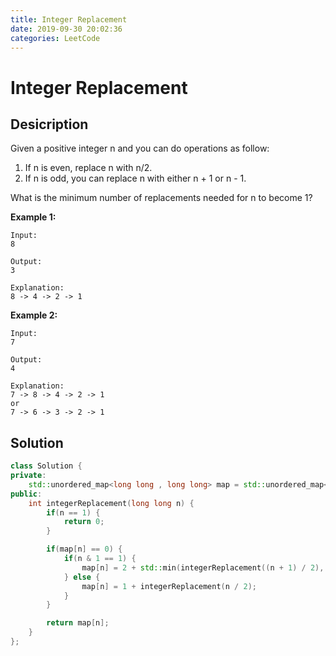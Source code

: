 ```yaml
---
title: Integer Replacement
date: 2019-09-30 20:02:36
categories: LeetCode
---
```

# Integer Replacement

<!--more-->

## Desicription

Given a positive integer n and you can do operations as follow:

1.  If n is even, replace n with n/2.
2. If n is odd, you can replace n with either n + 1 or n - 1.
   
What is the minimum number of replacements needed for n to become 1?

**Example 1:**

```
Input:
8

Output:
3

Explanation:
8 -> 4 -> 2 -> 1
```

**Example 2:**

```
Input:
7

Output:
4

Explanation:
7 -> 8 -> 4 -> 2 -> 1
or
7 -> 6 -> 3 -> 2 -> 1
```

## Solution

```cpp
class Solution {
private:
    std::unordered_map<long long , long long> map = std::unordered_map<long long, long long>{};
public:
    int integerReplacement(long long n) {
        if(n == 1) {
            return 0;
        }

        if(map[n] == 0) {
            if(n & 1 == 1) {
                map[n] = 2 + std::min(integerReplacement((n + 1) / 2), integerReplacement((n - 1) / 2));
            } else {
                map[n] = 1 + integerReplacement(n / 2);
            }
        }

        return map[n];
    }
};
```